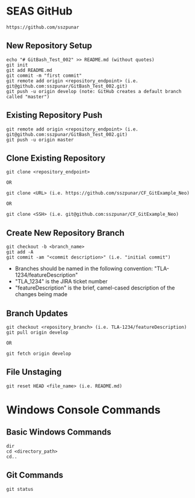 # SEAS GitHub

```https://github.com/sszpunar```

## New Repository Setup

```
echo "# GitBash_Test_002" >> README.md (without quotes)
git init
git add README.md
git commit -m "first commit"
git remote add origin <repository_endpoint> (i.e. git@github.com:sszpunar/GitBash_Test_002.git)
git push -u origin develop (note: GitHub creates a default branch called "master")
```

## Existing Repository Push

```
git remote add origin <repository_endpoint> (i.e. git@github.com:sszpunar/GitBash_Test_002.git)
git push -u origin master
```

## Clone Existing Repository

```
git clone <repository_endpoint>

OR

git clone <URL> (i.e. https://github.com/sszpunar/CF_GitExample_Neo)

OR 

git clone <SSH> (i.e. git@github.com:sszpunar/CF_GitExample_Neo)
```

## Create New Repository Branch

```
git checkout -b <branch_name>
git add -A
git commit -am "<commit description>" (i.e. "initial commit")
```

* Branches should be named in the following convention: "TLA-1234/featureDescription"
* "TLA_1234" is the JIRA ticket number
* "featureDescription" is the brief, camel-cased description of the changes being made

## Branch Updates

```
git checkout <repository_branch> (i.e. TLA-1234/featureDescription)
git pull origin develop

OR

git fetch origin develop
```

## File Unstaging

```git reset HEAD <file_name> (i.e. README.md)```

# Windows Console Commands

## Basic Windows Commands

```
dir
cd <directory_path>
cd..
```

## Git Commands

```
git status
```
